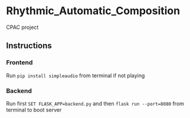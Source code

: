 # Rhythmic_Automatic_Composition
CPAC project

## Instructions
### Frontend
Run ```pip install simpleaudio``` from terminal if not playing

### Backend
Run first ```SET FLASK_APP=backend.py```  and then ```flask run --port=8080``` from terminal to boot server
